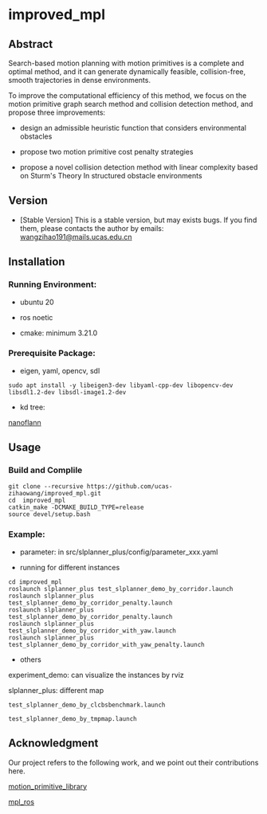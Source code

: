 # improved_mpl

## Abstract

Search-based motion planning with motion primitives is a complete and optimal method, and it can generate dynamically feasible, collision-free, smooth trajectories in dense environments. 

To improve the computational efficiency of this method, we focus on the motion primitive graph search method and collision detection method, and propose three improvements: 

- design an admissible heuristic function that considers environmental obstacles

- propose two motion primitive cost penalty strategies

- propose a novel collision detection method with linear complexity based on Sturm's Theory In structured obstacle environments

## Version

- [Stable Version] This is a stable version, but may exists bugs. If you find them, please contacts the author by emails: wangzihao191@mails.ucas.edu.cn

## Installation

### Running Environment:

- ubuntu 20

- ros noetic

- cmake: minimum 3.21.0

### Prerequisite Package:

- eigen, yaml, opencv, sdl

```
sudo apt install -y libeigen3-dev libyaml-cpp-dev libopencv-dev libsdl1.2-dev libsdl-image1.2-dev
```

- kd tree: 

[nanoflann](https://link.zhihu.com/?target=https%3A//github.com/jlblancoc/nanoflann)

## Usage

### Build and Complile

```
git clone --recursive https://github.com/ucas-zihaowang/improved_mpl.git
cd  improved_mpl
catkin_make -DCMAKE_BUILD_TYPE=release
source devel/setup.bash
```

### Example:

- parameter: in  src/slplanner_plus/config/parameter_xxx.yaml

- running for different instances

```
cd improved_mpl
roslaunch slplanner_plus test_slplanner_demo_by_corridor.launch
roslaunch slplanner_plus test_slplanner_demo_by_corridor_penalty.launch
roslaunch slplanner_plus test_slplanner_demo_by_corridor_penalty.launch
roslaunch slplanner_plus test_slplanner_demo_by_corridor_with_yaw.launch
roslaunch slplanner_plus test_slplanner_demo_by_corridor_with_yaw_penalty.launch
```

- others

experiment_demo: can visualize the instances by rviz

slplanner_plus: different map

    test_slplanner_demo_by_clcbsbenchmark.launch

    test_slplanner_demo_by_tmpmap.launch


## Acknowledgment

Our project refers to the following work, and we point out their contributions here.

[motion_primitive_library](https://github.com/sikang/motion_primitive_library.git)

[mpl_ros](https://github.com/sikang/mpl_ros.git)

